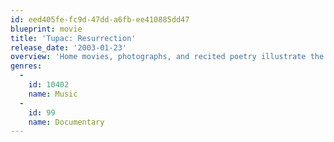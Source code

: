 ```yaml
---
id: eed405fe-fc9d-47dd-a6fb-ee410885dd47
blueprint: movie
title: 'Tupac: Resurrection'
release_date: '2003-01-23'
overview: 'Home movies, photographs, and recited poetry illustrate the life of Tupac Shakur, one of the most beloved, revolutionary, and volatile hip-hop MCs of all time.'
genres:
  -
    id: 10402
    name: Music
  -
    id: 99
    name: Documentary
---
```

